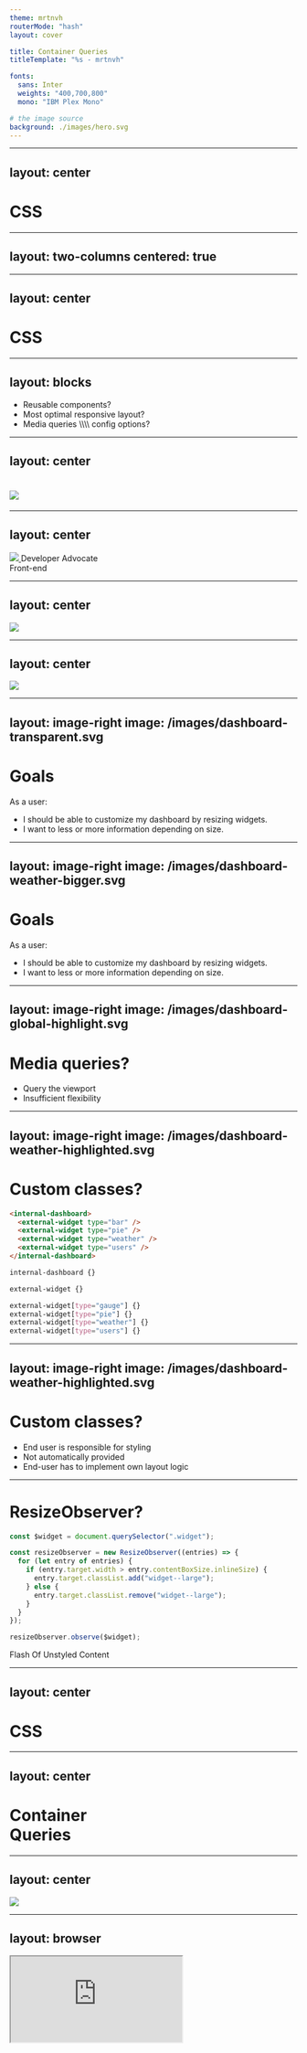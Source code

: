 ```yaml
---
theme: mrtnvh
routerMode: "hash"
layout: cover

title: Container Queries
titleTemplate: "%s - mrtnvh"

fonts:
  sans: Inter
  weights: "400,700,800"
  mono: "IBM Plex Mono"

# the image source
background: ./images/hero.svg
---
```


---
layout: center
---

<h1 class="text-18xl">CSS</h1>

<!--
Before I start, does anyone here still remembers this? 
CSS?

Let’s take a trip down memory lane. In 2015 the number of new features in JavaScript started to boom. 

Thanks to tools like Babel and browser polyfills, we can use things like modern array methods, map, filter, reduce, and things like the spread operator and so on. Features that matured the idea of web-applications.
-->

---
layout: two-columns
centered: true
---

<template v-slot:default>
  
  # Compat 2021
  - Flexbox & Grid
  - CSS tranforms
  - aspect-ratio

</template>
<template v-slot:second>
  
  # Interop 2022

- Cascade Layers
- Dynamic viewport units
- Subgrid
- Color spaces & functions

</template>

<!--
Browser vendors got together in the Compat, or now the Interop workgroup to increase interoperability across browsers in key technical areas that are of high priority to web developers and end users.

Thanks to the efforts of the Interop workgroup, in 2021 we’ve gained aspect-ratio support as a new feature and better cross-browser compatibility for Flexbox (e.g. the gap property, no more margins or paddings, thank you!), Grid, Transforms, etc.

This year, we already gained support for
- Cascade Layers
- More Viewport units

And better cross-browser compatibility for subgrid, color spaces and functions is on the horizon.
-->

---
layout: center
---

<h1 class="text-18xl">CSS</h1>

<!--
Truly, we are in the renaissance of CSS, don’t you agree?

So, now that I hopefully have you a bit excited for CSS, let’s have a little crowd participation. Can we light up the audience for a minute?

Ok. I’m going to count to three, and then we’re all going to shout C-S-S.

One, two, three. C – S — S!

[React to people shouting CSS or a room of utter silence]

Nice! Give you yourself a round of applause. Great!

On to the subject of the day.
-->

---
layout: blocks
---

<ul>
  <li>Reusable components?</li>
  <li v-click>Most optimal responsive layout?</li>
  <li v-click>Media queries \\\\ config options?</li>
</ul>

<!--
Anyone here developing reusable components or a design system? If you developed those or are planning to develop those, how did you ensure that the components were able to have the most optimal layout across different viewport sizes, across applications. Applications that might not be in your or your team’s control?

How should people who implement those components integrate them and make them responsive in their application? Should they use media queries to create custom styling, or did you provide configuration options?

If my former questions are not ringing any bells: No worries. For the next 30 minutes, I'll share with you, how in the near future, you can develop robust, reusable, responsive component styles with something that I personally have been waiting for since I started developing responsive websites and – applications: Container Queries.
-->

---
layout: center
---

<div class="flex flex-col items-center justify-center h-full text-center">
  <h1>
    <a href="https://mrtnvh.com" target="_blank" rel="nofollow noopener">
      <img
        class="h-32"
        src="/images/mrtnvh-logo.svg"
      />
    </a>
  </h1>
</div>

<!--
My name is Maarten.
 -->

---
layout: center
---

<div class="flex flex-col items-center justify-center h-full text-center text-2xl">
  <a href="https://iodigital.com" class="mb-12" target="_blank" rel="nofollow noopener">
    <img
      class="h-48"
      src="/images/io-logo.svg"
    />
  </a>
  Developer Advocate <br/> Front-end
</div>

<!--
I am a Developer Advocate and Front-ender at iO at the Campus Eindhoven in the Netherlands. 

iO is a digital-first full-service company or as we say it ourselves, we work end-to-end. This means that if a company needs help in advancing digitally, in the broadest sense of the word digital, we have the talent in house to do so.

iO is a pan-European player, with campuses in the Netherlands, I myself have Eindhoven as my home base, shoutout Eindhoven, also Belgium, Sweden, Denmark, and Bulgaria. Working at such a company I have had the opportunity to work for some pretty large clients, and for frontend, that often means working on some sort of component library or having to use a design system.

The goal of component libraries is that you can easily hand off components to other teams, perhaps even external developers, people you would never touch base with on a work basis.

Typically, the question we have as developers is how to optimize responsive styling for these components.
-->

---
layout: center
---

<img
  class="h-160"
  src="/images/dashboard-default.svg"
/>

<style>
  .center {
    background-color: #fbdfd4;
  }
</style>

<!--
Let me give you an example.
Let's say we're part of a project and our goal is to build this dashboard-page.
 -->

---
layout: center
---

<img
  class="h-160"
  src="/images/dashboard-transparent.svg"
/>

<style>
  .center {
    background-color: #fbdfd4;
  }
</style>

<!--
If we take out of account the header and the sidebar for a second and look at the page's main content, we see a handful of widgets. A pie-chart showing our favourite bars, a bar graph showing our favourite pies, a weather widget and user list widget.
 -->

---
layout: image-right
image: /images/dashboard-transparent.svg
---

# Goals

As a user:

- I should be able to customize my dashboard by resizing widgets.
- I want to less or more information depending on size.

<!--
The following user stories have to be implemented in this page.
As a user, I should be able to customize my dashboard by resizing widgets.
As a user, I want to see more information in larger widgets and less in smaller widgets. They should contain more or less information, depending on their available internal space.
 -->

---
layout: image-right
image: /images/dashboard-weather-bigger.svg
---

# Goals

As a user:

- I should be able to customize my dashboard by resizing widgets.
- I want to less or more information depending on size.

<!--
For instance. If we choose a prioritize the weather widget, next to only show todays weather, we could show additional information like the expected precipitation or the expected temperature for upcoming days.
Also, think about other possible factors that could come in to play. Additional customizations options like a collapsible sidebar, for instance. What if we want to reuse these widgets or make them available to other teams or projects where we can't author the parent or the final result these widgets will be part of?
How would we translate these requirements, with possible side-effects, to code?
 -->

---
layout: image-right
image: /images/dashboard-global-highlight.svg
---

# Media queries?

- Query the viewport
- Insufficient flexibility

<!--
First thing to we'd might take into consideration is using media queries. However, media queries give us the ability to style responsively according to the viewport and doesn’t offer us enough flexibility to create modular styling.
What could be possible solutions then?
 -->

---
layout: image-right
image: /images/dashboard-weather-highlighted.svg
---

# Custom classes?

```html
<internal-dashboard>
  <external-widget type="bar" />
  <external-widget type="pie" />
  <external-widget type="weather" />
  <external-widget type="users" />
</internal-dashboard>
```

```css
internal-dashboard {}

external-widget {}

external-widget[type="gauge"] {}
external-widget[type="pie"] {}
external-widget[type="weather"] {}
external-widget[type="users"] {}
```

<!--
We could create custom classes per size.  .component--large, .component--small.
 -->

---
layout: image-right
image: /images/dashboard-weather-highlighted.svg
---

# Custom classes?

- End user is responsible for styling
- Not automatically provided
- End-user has to implement own layout logic

<!--
With this solution however, the final application is responsible for declaring the correct styling of the widget. We have to create extra styling in the dashboard application.	  It's still not possible to automatically provide the most optimal layout to the end-user. The end-user has to implement their own logic to handle this.
 -->

---

# ResizeObserver?

```js
const $widget = document.querySelector(".widget");

const resizeObserver = new ResizeObserver((entries) => {
  for (let entry of entries) {
    if (entry.target.width > entry.contentBoxSize.inlineSize) {
      entry.target.classList.add("widget--large");
    } else {
      entry.target.classList.remove("widget--large");
    }
  }
});

resizeObserver.observe($widget);
```

<div v-click class='mt-3'>
  <carbon-warning-alt class='mr-3' /> Flash Of Unstyled Content
</div>

<!--
Or we could use ResizeObserver API, a browser API that through JavaScript can take an elements size into account and act accordingly. But, with this solution, we have to wait until the JavaScript is evaluated. Without the proper measures, like some form of loading screen and making sure this solution is loaded before every other piece of JavaScript is ready, it can cause a Flash of Unstyled Content.
 -->

---
layout: center
---

<h1 class="text-18xl">CSS</h1>

<!--
A CSS solution however, that is if we use the recommendation of loading critical styles upfront and avoiding render-blocking JavaScript on page load, is evaluated before JavaScript. Therefore, we'll receive the correct layout on first paint.
Luckily for us, something’s landed in a few major stable browsers!
 -->

---
layout: center
---

<h1 class="text-10xl text-center leading-none">Container <br/> Queries</h1>

<!--
Container Queries, element queries, … The possibility of querying each element its own dimensions is something we've been looking for since modular front-end architecture met responsive web design, and has been on the discussion radar for over almost a decade now.

Thanks to recent improvements to browser rendering engines and the advent of the CSS containment specification, container queries, which can lead to heavy layout calculations, can finally be implemented in a performant way without sacrificing anything of the user experience.

With container queries, the component itself owns all of its responsive styles. It's the optimal solution for responsive component-based architectures, like design systems and component libraries.
-->

---
layout: center
---

<img
  class="h-160"
  src="/images/dashboard-weather-highlighted.svg"
/>

<style>
  .center {
    background-color: #fbdfd4;
  }
</style>

<!--
It splits up responsibilities for styling our layout. For example, the larger parts of your webpage, things where a media query makes more sense, will be responsible for the larger layout, like grids and the smaller parts, like individual components will have their own responsibility for their own layout based on the available space they will have in the larger layout.
 -->

---
layout: browser
---

<div class="browser-wrapper">
    <div class="browser-body">
        <iframe src="https://codepen.io/una/full/mdOgyVL" />
    </div>
</div>

<!--
In this example, created by Una Kravets, we see a page of an ecommerce platform where we can order several kinds of plants to spruce up our home offices. Each product component is implemented using the same CSS class. Using Container Queries, each product component will adapt to its most optimal layout according to the space available.
-->

---

# CSS Containment

- Improves rendering performance
- DOM subtree isolation
- Enables container queries

<br/>

```css
.product {
  contain: size layout style;
}
```

<!--
Container Queries are a part of the CSS Containment Module Level 3, and the specification is currently a Working Draft, which means that the CSS working group is actively working on the feature. A basis has already been set and details are being ironed out as we speak.
CSS containment allows us to improve rendering performance by isolation of a DOM subtree or in other words indicating that an element and its contents rendering should be handled independently of the rest of the document tree.
That isolation is what enables us to query elements using container queries.
-->

---

# Container Queries

Enable containment for container query

```css
.product {
  container: product / size;

  /* Shorthand for */
  container-name: product; /* Target specific containers*/
  container-type: size; /* Type of values you want to query */
}
```

<!--
After some back and forth on how we should declare container queries, specification now defines a distinct property container, which is a shorthand for container-type and container-name.
The container-name property enables us to implement multi-level container queries. With container names you can target specific containers to query. More on that later.
-->

---

# Size container features

```css
.product {
  container-type: size; /* inline-size, normal */
}
```

<br />

- **Size**
  - inline-size
  - block-size
  - aspect-ratio
  - orientation
- **Inline-size**
- **Normal**: remove containment, disable container queries

<!-- 
There a several types of container-types. One of them is already in the browsers, because of its significant impact. The others are still being hashed out by the working group.
Let’s look at the most obvious type, size container queries. Size container queries allow us to query the dimensions of an element.
With the container-type you can establish an element as a query container.
Values can be size, that target both width and height or inline-size and block-size if we were to use logical properties, just inline-size, or you can reset or disable containment on an element by using the normal container type property.
 -->

---

# Size container features

Single condition

```css
.product {
  container-type: inline-size;
}

@container (min-inline-size: 400px) {
  .product-body {}
}
```

<!-- 
The actual container query is declared using the @container rule, which has a similar syntax to the @media rule or media query.
In this example, the query will match if the inline-size, the logical property of width, is larger than 400 pixels.
-->

---

# Size container features

Multiple conditions

```css
.product {
  container-type: size;
}

@container (min-inline-size: 400px) and (min-block-size: 200px) {
  .product-body {}
}
```

<!--
Like media queries, we can use multiple conditions. Here, the query will match if the inline-size exceeds 400 pixels and block-size exceeds 200 pixels.
-->

---

# Size container features

Target multiple containers

```css {all|3,11-13|8,15-17}
.product-list {
  container-type: inline-size;
  container-name: list;
}

.page {
  container-type: size;
  container-name: folio;
}

@container list (min-inline-size: 800px) {
  .product {}
}

@container folio (min-inline-size: 400px) and (min-block-size: 200px) {
  .product {}
}
```
<!--
An additional feature to container queries has compared to media queries, is the addition of container-name. This way we can filter queries to a specific ancestor. Here, the product could change depending on the inline-size of our product-list element on the one hand and on both the inline-size and block-size of the page element on the other hand.
-->

---

# Size container features

<carbon-warning-alt class='mr-2' /> Containment always has to be set on an ancestor.

```css
.ancestor {
  container-type: size;
}

@container (min-inline-size: 800px) {
  .ancestor {
    /* NOPE */
  }
}
```

<!-- 
An important note with using container queries is that container cannot query themselves.
Containment always has to be set on an ancestor, in order for container queries to match.
-->

---

# Container relative units

<div class="flex gap-12">
  <div class="flex-grow">

```css
.product,
h2 {
  container-type: size;
}

.product-grandchild {
  height: 75cqi;
}

/* With fallback */
/* The fallback value does not rely on containment */
h2 {
  font-size: 1.2em;
}

@container (min-inline-size : 0px) {
  h2 {
    font-size: calc(1.2em + 1cqi);
  }
}
```

  </div>
  <div class="flex-grow">
    <table class="mt-1">
      <thead>
        <tr>
          <th>unit</th>
          <th>relative to</th>
        </tr>
      </thead>
      <tbody>
        <tr>
          <td>cqw</td>
          <td>1% of a query container’s width</td>
        </tr>
        <tr>
          <td>cqh</td>
          <td>1% of aquery container’s height</td>
        </tr>
        <tr>
          <td>cqi</td>
          <td>1% of a query container’s inline size</td>
        </tr>
        <tr>
          <td>cqb</td>
          <td>1% of a query container’s block size</td>
        </tr>
        <tr>
          <td>cqmin</td>
          <td>The smaller value of cqi or cqb</td>
        </tr>
        <tr>
          <td>cqmax</td>
          <td>The larger value of cqi or cqb</td>
        </tr>
      </tbody>
    </table>
  </div>
</div>

<!-- 
Next to size container queries, we are also getting container relative units. Which are similar to viewport relative units. These will allow you to use dimensions of a container as a unit.
-->

---
layout: image-right
image: /images/dashboard-weather-highlighted.svg
---

# Size container features

```html
<!-- external-widget-component -->
<div class="widget">
  <div class="widget-body">
    <!-- widget-content -->
  </div>
</div>
```

```css
.widget {
  container: inline-size;
}

@container (min-inline-size: 500px) {
  .widget-body {
  }
}
```

<!-- 
Let's go back to our widgets.
With the knowledge of container queries in our possession, we can refactor the use of custom classes or ResizeObserver to container queries. Keep in mind, we do have to add an extra wrapper if we want to style the base of the widget, as container queries can only query ancestors.
-->

---

Cromium
Chrome 105
Edge
Webkit
Safari 16

<carbon-warning-alt class='mr-1' /> Flash of Unstyled Content

<!--
Now, one of the show that makes me all gitty:

Container Queries are now supported in stable releases of 2 major browser engines. Chromium-based, Chrome 105 and Edge 105 and Webkit-based, Safari 16.

This means that if you’re targeting a mostly mobile audience and know that browser updates on Android are mostly automatic and that iOS user are pretty good at updating their devices, half of your user base probably has support for container queries by now. Firefox is actively working on their implementation.

And if you’d like to have more support, there is a polyfill available that uses the ResizeObserver solution we talked about earlier, to enable the Container Query functionality. But be aware, of that Flash of unstyled content.

But, this is not where are story ends,
As the dimensional parts of the specification are as good as fleshed out, the following features are currently still open for further development.
-->

---

# Style container features

```css
.product {
  container-type: style;
}

@container style(background: red) {
  .product-body {
  }
}
```

<!-- 
With style container features, we can query the container's computed values. For example, if the background-colour of the container is red, we can act and style appropriately.
-->

---

# State container features

```css
header {
  container: is-stuck is-visible / header;
  position: sticky;
  top: 0;
}

@container header (is-stuck) {
  /* … */
}
@container header (is-visible) {
  /* … */
}
```

<carbon-information class='mr-1' /> Proposition has [been deferred](https://github.com/w3c/csswg-drafts/issues/6402), might get replaced by [CSS toggle feature](https://css.oddbird.net/toggles/explainer/).

<!-- 
State container features will allow us to query certain states of container. One of the most obvious examples is querying if a container with the property position: sticky is in its sticky state. But there are already other propositions out there and the CSS working group is now looking into what is the most robust solution.
-->

---

# matchContainer

```js
const matchSixForty = element.matchContainer("(min-inline-size: 640px)");

if (matchSixForty.matches) {
  // Do something
}
```

<!-- 
Furthermore there are active discussions of creating a matchMedia equivalent, matchContainer, in which you can query containers in JavaScript and so on.
Look at all that power container queries throws into our lap. 
-->

---

# Participate!

- [CSSWG Specification](https://drafts.csswg.org/css-contain-3/) <br>
- [MDN Docs](https://developer.mozilla.org/en-US/docs/Web/CSS/CSS_Container_Queries) <br>
- [CSS Working Group discussions on Github](https://github.com/w3c/csswg-drafts/projects/18) <br>
- [awesome-container-queries](https://github.com/sturobson/Awesome-Container-Queries)

<!--
As always, the community is happy to accept your contribution. You, too, can contribute to the future of the web. If you have any special use cases or maybe not so everyday ideas concerning the use of Container Queries. 

Check out or give feedback on Container Queries conversation at the CSS Working Group issues project on GitHub or share your examples and experiments by opening a PR in the Awesome Container Queries repository.
-->

---
layout: center
---

<h1 class="text-8xl">Experiments</h1>

---
layout: browser
---

<div class="browser-wrapper">
    <div class="browser-body">
        <iframe src="https://codepen.io/shadeed/full/poRLxvO" />
    </div>
</div>

---
layout: browser
---

<div class="browser-wrapper">
    <div class="browser-body">
        <iframe src="https://codepen.io/vanhoofmaarten/full/mdWBMGb" />
    </div>
</div>

<!-- 
A good use case for container queries, I believe, is a shopping cart component, where we have declared all our shopping cart business logic and styles in one single place, like the calculated subtotal of the quantity and price of a product and the calculation of the grand total.

With container queries, we can then re-use that single component, for example, on the actual shopping cart page or in the header as a mini cart. Depending on the size given to the component, it will adapt its styling. The larger desktop version of this component is, thanks to container queries, also immediately optimized for mobile devices.
-->

---
layout: browser
---

<div class="browser-wrapper">
    <div class="browser-body">
        <iframe src="https://codepen.io/scottkellum/full/jOwmOZE" />
    </div>
</div>

---
layout: browser
---

<div class="browser-wrapper">
    <div class="browser-body">
        <iframe src="https://codepen.io/vanhoofmaarten/full/WNpJoGq" />
    </div>
</div>

<!-- 
We can even go as far as using container queries in our SVGs, and by extension SVG-sprites, a technique to reuse SVG images throughout a webpage by only having to declare it once. 

SVGs support CSS and also container queries. By declaring responsive styles in an SVG or SVG-sprite, we can create truly responsive SVG and SVG-sprites.
In this experiment, we see SVG images of a stegosaurs and a diplodocus, both are part of the same SVG-sprite, declared at the top of the document and are used in the main part of the document.

If I enlarge the image of the stegosaurus, we see the outline disappear and the same goes for the diplodocus, only at a larger size. Container queries tailored to each image declared once for in the SVG-sprite make this possible. Go check out the CodePen later on for more information.
-->

---

# #TIL

**Container queries** -> Encapsulate adaptive styles -> Modular front-end architecture

- Size queries
- Container Relative units

[]()

- Chrome 105
- Edge 105
- Safari 16
- container-query-polyfill (FOUC!)

Under active development

- Style queries
- State queries

<!--
Let's bring this to a close, shall we? What did we learn today?
With container queries, we can encapsulate adaptive styling in elements. It's the optimal solution for responsive component-based architectures, like design systems and component libraries. 

Size container queries and container relative units are available today in Chrome 105, Edge 105 and Safari 16. And there is a polyfill available, but keep in mind that this could lead to a Flash of unstyled Content when using SSR or Static Site Generation.

The Container Queries umbrella is not limited to only querying dimensions. Querying computed styles, certain element states, and several more features, are in under discussion with CSS Working Group.
-->

---
layout: center
---

<div class="text-center">

  <h1 class="text-15xl">Share</h1>

  <div class="flex align-center gap-2 justify-center">
    <mdi-twitter />
    <a href="https://twitter.com/mrtnvh" target="_blank" rel="noopener">@mrtnvh</a>
  </div>

</div>

<!-- 
I do hope I've managed to get you all siked for the future of CSS. Go play with container queries and do share your experiments with me. You can find me on twitter @mrtnvh. I would love to see them, and I will personally share each and every one of them. 
-->

---
layout: center
---

<div class="text-center text-3xl">

  [mrtnvh.com](https://mrtnvh.com)

</div>

<!--
mrtnvh.com is the place I write stuff on and where I’ll the slides with links are available on. 

You know what’s also available? 
-->

---
layout: center
---

<div class="flex flex-col items-center justify-center h-full text-center text-2xl">
  <a href="https://iodigital.com" class="mb-4" target="_blank" rel="nofollow noopener">
    <img
      class="h-36"
      src="/images/io-logo.svg"
    />
  </a>
  
  [iodigital.com/careers](https://iodigital.com/careers)

</div>

<!-- 
Job opportunities at today’s sponsor, iO.
-->


---
layout: center
---

<h1 class="text-18xl">CSS</h1>

<!-- 
Just kidding, have to keep marketing on our good side, don't we?

To close off my talk, one more time, let's shout it all together.

1, 2, 3
C - S -S
-->

---
layout: center
---

<mdi-peace class='w-48 h-48' />

<!-- 
Thank you for watching, I wish you all a lovely day. Peace.
-->

